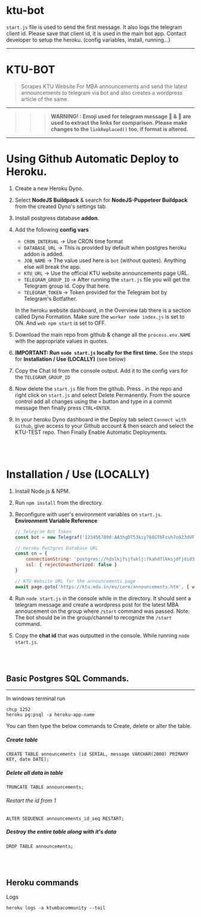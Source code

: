 # ktu-bot

`start.js` file is used to send the first message. It also logs the telegram client id. Please save that client id, it is used in the main bot app. 
Contact developer to setup the heroku. (config variables, install, running...)

---

# KTU-BOT 
> Scrapes KTU Website For MBA announcements and send the latest announcements to telegram via bot and also creates a wordpress article of the same.
___
>>> **WARNING! : Emoji used for telegram message 🔗 & 📩 are used to extract the links for comparison. Please make changes to the `linkReplaced()` too, if format is altered.**
---
# Using Github Automatic Deploy to Heroku.
1. Create a new Heroku Dyno.
2. Select **NodeJS Buildpack** & search for **NodeJS-Puppeteer Buildpack** from the created Dyno's settings tab.
3. Install postgress database **addon**.
4. Add the following **config vars**
    * `CRON_INTERVAL` -> Use CRON time format
    * `DATABASE_URL` -> This is provided by default when postgres heroku addon is added.
    * `JOB_NAME` -> The value used here is `bot` (without quotes). Anything else will break the app.
    * `KTU_URL` -> Use the official KTU website announcements page URL.
    * `TELEGRAM_GROUP_ID` -> After running the `start.js` file you will get the Telegram group id. Copy that here.
    * `TELEGRAM_TOKEN` -> Token provided for the Telegram bot by Telegram's Botfather.

    In the heroku website dashboard, in the Overview tab there is a section called Dyno Formation. Make sure the `worker node index.js` is set to ON. And `web npm start` is set to OFF.
5. Download the main repo from github & change all the `process.env.NAME` with the appropriate values in quotes.
6. **IMPORTANT: Run `node start.js` locally for the first time.** See the steps for **Installation / Use (LOCALLY)** (see below)
7. Copy the Chat Id from the console output. Add it to the config vars for the `TELEGRAM_GROUP_ID`
7. Now delete the `start.js` file from the github. Press . in the repo and right click on `start.js` and select Delete Permanently. From the source control add all changes using the `+` button and type in a commit message then finally press `CTRL+ENTER`.
8. In your heroku Dyno dashboard in the Deploy tab select `Connect with Github`, give access to your Github account & then search and select the KTU-TEST repo. Then Finally Enable Automatic Deployments.

<br>
<br>

# Installation / Use (LOCALLY)
1. Install Node.js & NPM.
2. Run `npm install` from the directory.
3. Reconfigure with user's environment variables on `start.js`.
    **Environment Variable Reference**
    ```javascript
    // Telegram Bot Token
    const bot = new Telegraf('1234567890:AA3hgDT53kiy768GT6Fcvh7o923dVFU091a');
    ```

    ```javascript
    // Heroku Postgres Database URL 
    const cn = {
        connectionString: 'postgres://hdslkjfsjfuklj:fkahdflkksjdfjdid3ufd392udohdkjh32hrrk3hjrh32kjhrh32rh43hrjhj34h@ec2-000-00-000-00.eu-west-1.compute.amazonaws.com:5432/dajkhaslhdlashd',
        ssl: { rejectUnauthorized: false }
    }
    ```

    ```javascript
    // KTU Website URL for the announcements page 
    await page.goto('https://ktu.edu.in/eu/core/announcements.htm', { waitUntil: 'load', timeout: 0 });
    ```
4. Run `node start.js` in the console while in the directory. It should sent a telegram message and create a wordpress post for the latest MBA annoucement on the group where `/start` command was passed.
   Note: The bot should be in the group/channel to recognize the `/start` command.
5. Copy the **chat id** that was outputted in the console. While running `node start.js`.
<br>
<br>

## Basic Postgres SQL Commands.
---
In windows terminal run
```
chcp 1252
heroku pg:psql -a heroku-app-name
```
You can then type the below commands to Create, delete or alter the table.

##### Create table
`CREATE TABLE announcements (id SERIAL, message VARCHAR(2000) PRIMARY KEY, date DATE);`

##### Delete all data in table
`TRUNCATE TABLE announcements;`
###### Restart the id from 1
`ALTER SEQUENCE announcements_id_seq RESTART;`

##### Destroy the entire table along with it's data
`DROP TABLE announcements;`

<br>
<br>

## Heroku commands

Logs
```
heroku logs -a ktumbacommunity --tail
```
